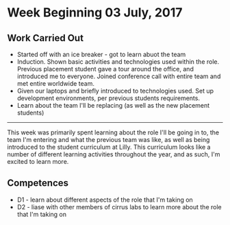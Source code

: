 # Week Beginning 03 July, 2017

## Work Carried Out
* Started off with an ice breaker - got to learn abuot the team 
* Induction. Shown basic activities and technologies used within the role. Previous placement student gave a tour around the office, and introduced me to everyone. Joined conference call with entire team and met entire worldwide team.
* Given our laptops and briefly introduced to technologies used. Set up development environments, per previous students requirements.
* Learn about the team I'll be replacing (as well as the new placement students)

---

This week was primarily spent learning about the role I'll be going in to, the team I'm entering and what the previous team was like, as well as being introduced to the student curriculum at Lilly. This curriculum looks like a number of different learning activities throughout the year, and as such, I'm excited to learn more.

## Competences
* D1 - learn about different aspects of the role that I'm taking on
* D2 - liase with other members of cirrus labs to learn more about the role that I'm taking on